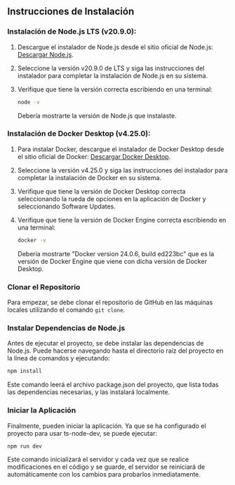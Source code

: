 ## Instrucciones de Instalación

### Instalación de Node.js LTS (v20.9.0):

1. Descargue el instalador de Node.js desde el sitio oficial de Node.js: [Descargar Node.js](https://nodejs.org/).

2. Seleccione la versión v20.9.0 de LTS y siga las instrucciones del instalador para completar la instalación de Node.js en su sistema.

3. Verifique que tiene la versión correcta escribiendo en una terminal:
   ```bash
   node -v
   ```
   Debería mostrarte la versión de Node.js que instalaste.

### Instalación de Docker Desktop (v4.25.0):

1. Para instalar Docker, descargue el instalador de Docker Desktop desde el sitio oficial de Docker: [Descargar Docker Desktop](https://www.docker.com/products/docker-desktop).

2. Seleccione la versión v4.25.0 y siga las instrucciones del instalador para completar la instalación de Docker en su sistema.

3. Verifique que tiene la versión de Docker Desktop correcta seleccionando la rueda de opciones en la aplicación de Docker y seleccionando Software Updates.

4. Verifique que tiene la versión de Docker Engine correcta escribiendo en una terminal:

   ```bash
   docker -v
   ```

   Debería mostrarte "Docker version 24.0.6, build ed223bc" que es la versión de Docker Engine que viene con dicha versión de Docker Desktop.

### Clonar el Repositorio

Para empezar, se debe clonar el repositorio de GitHub en las máquinas locales utilizando el comando `git clone`.

### Instalar Dependencias de Node.js

Antes de ejecutar el proyecto, se debe instalar las dependencias de Node.js. Puede hacerse navegando hasta el directorio raíz del proyecto en la línea de comandos y ejecutando:

```bash
npm install
```

Este comando leerá el archivo package.json del proyecto, que lista todas las dependencias necesarias, y las instalará localmente.

### Iniciar la Aplicación

Finalmente, pueden iniciar la aplicación. Ya que se ha configurado el proyecto para usar ts-node-dev, se puede ejecutar:

```bash
npm run dev
```

Este comando inicializará el servidor y cada vez que se realice modificaciones en el código y se guarde, el servidor se reiniciará de automáticamente con los cambios para probarlos inmediatamente.
